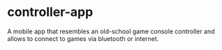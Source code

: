 # controller-app
A mobile app that resembles an old-school game console controller and allows to connect to games via bluetooth or internet.

